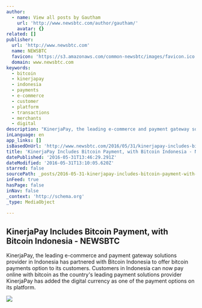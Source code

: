 ```yaml
---
author:
  - name: View all posts by Gautham
    url: 'http://www.newsbtc.com/author/gautham/'
    avatar: {}
related: []
publisher:
  url: 'http://www.newsbtc.com'
  name: NEWSBTC
  favicon: 'https://s3.amazonaws.com/common-newsbtc/images/favicon.ico'
  domain: www.newsbtc.com
keywords:
  - bitcoin
  - kinerjapay
  - indonesia
  - payments
  - e-commerce
  - customer
  - platform
  - transactions
  - merchants
  - digital
description: "KinerjaPay, the leading e-commerce and payment gateway solutions provider in Indonesia has partnered with Bitcoin Indonesia to offer bitcoin payments option to its customers. Customers in Indonesia can now pay online with bitcoin as the country's leading payment solutions provider KinerjaPay has added the digital currency as one of the payment options on its platform."
inLanguage: en
app_links: []
isBasedOnUrl: 'http://www.newsbtc.com/2016/05/31/kinerjapay-includes-bitcoin-payment/'
title: 'KinerjaPay Includes Bitcoin Payment, with Bitcoin Indonesia - NEWSBTC'
datePublished: '2016-05-31T13:46:29.291Z'
dateModified: '2016-05-31T13:10:05.620Z'
starred: false
sourcePath: _posts/2016-05-31-kinerjapay-includes-bitcoin-payment-with-bitcoin-indonesia.md
inFeed: true
hasPage: false
inNav: false
_context: 'http://schema.org'
_type: MediaObject

---
```

<article style=""><h1>KinerjaPay Includes Bitcoin Payment, with Bitcoin Indonesia - NEWSBTC</h1><p>KinerjaPay, the leading e-commerce and payment gateway solutions provider in Indonesia has partnered with Bitcoin Indonesia to offer bitcoin payments option to its customers. Customers in Indonesia can now pay online with bitcoin as the country's leading payment solutions provider KinerjaPay has added the digital currency as one of the payment options on its platform.</p><img src="http://s3.amazonaws.com/main-newsbtc-images/2016/05/31124002/KinerjaPay-Includes-Bitcoin-Payment-with-Bitcoin-Indonesia.jpg" /></article>